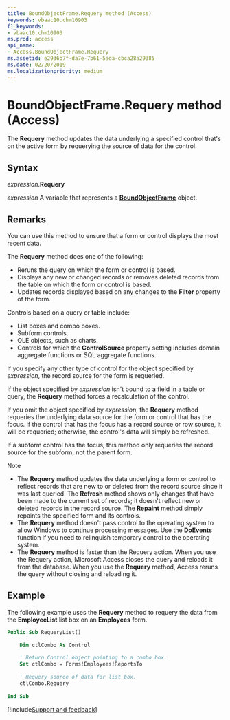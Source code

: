 ```yaml
---
title: BoundObjectFrame.Requery method (Access)
keywords: vbaac10.chm10903
f1_keywords:
- vbaac10.chm10903
ms.prod: access
api_name:
- Access.BoundObjectFrame.Requery
ms.assetid: e2936b7f-da7e-7b61-5ada-cbca28a29385
ms.date: 02/20/2019
ms.localizationpriority: medium
---
```



# BoundObjectFrame.Requery method (Access)

The **Requery** method updates the data underlying a specified control that's on the active form by requerying the source of data for the control.


## Syntax

_expression_.**Requery**

_expression_ A variable that represents a **[BoundObjectFrame](Access.BoundObjectFrame.md)** object.


## Remarks

You can use this method to ensure that a form or control displays the most recent data.

The **Requery** method does one of the following:

- Reruns the query on which the form or control is based.    
- Displays any new or changed records or removes deleted records from the table on which the form or control is based.
- Updates records displayed based on any changes to the **Filter** property of the form.
    
Controls based on a query or table include:

- List boxes and combo boxes.    
- Subform controls.    
- OLE objects, such as charts.   
- Controls for which the **ControlSource** property setting includes domain aggregate functions or SQL aggregate functions.
    
If you specify any other type of control for the object specified by _expression_, the record source for the form is requeried.

If the object specified by _expression_ isn't bound to a field in a table or query, the **Requery** method forces a recalculation of the control.

If you omit the object specified by _expression_, the **Requery** method requeries the underlying data source for the form or control that has the focus. If the control that has the focus has a record source or row source, it will be requeried; otherwise, the control's data will simply be refreshed.

If a subform control has the focus, this method only requeries the record source for the subform, not the parent form.

> [!NOTE] 
> - The **Requery** method updates the data underlying a form or control to reflect records that are new to or deleted from the record source since it was last queried. The **Refresh** method shows only changes that have been made to the current set of records; it doesn't reflect new or deleted records in the record source. The **Repaint** method simply repaints the specified form and its controls.
> - The **Requery** method doesn't pass control to the operating system to allow Windows to continue processing messages. Use the **DoEvents** function if you need to relinquish temporary control to the operating system.
> - The **Requery** method is faster than the Requery action. When you use the Requery action, Microsoft Access closes the query and reloads it from the database. When you use the **Requery** method, Access reruns the query without closing and reloading it.

## Example

The following example uses the **Requery** method to requery the data from the **EmployeeList** list box on an **Employees** form.

```vb
Public Sub RequeryList() 
 
    Dim ctlCombo As Control 
 
    ' Return Control object pointing to a combo box. 
    Set ctlCombo = Forms!Employees!ReportsTo 
 
    ' Requery source of data for list box. 
    ctlCombo.Requery 
 
End Sub
```




[!include[Support and feedback](~/includes/feedback-boilerplate.md)]